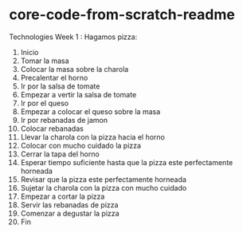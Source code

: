 # core-code-from-scratch-readme


Technologies
Week 1 : 
  Hagamos pizza:
  1. Inicio
  2. Tomar la masa
  3. Colocar la masa sobre la charola
  4. Precalentar el horno
  5. Ir por la salsa de tomate
  6. Empezar a vertir la salsa de tomate
  7. Ir por el queso
  8. Empezar a colocar el queso sobre la masa
  9. Ir por rebanadas de jamon
  10. Colocar rebanadas
  11. Llevar la charola con la pizza hacia el horno
  14. Colocar con mucho cuidado la pizza
  15. Cerrar la tapa del horno
  16. Esperar tiempo suficiente hasta que la pizza este perfectamente horneada
  18. Revisar que la pizza este perfectamente horneada
  19. Sujetar la charola con la pizza con mucho cuidado
  20. Empezar a cortar la pizza
  21. Servir las rebanadas de pizza
  22. Comenzar a degustar la pizza
  23. Fin
